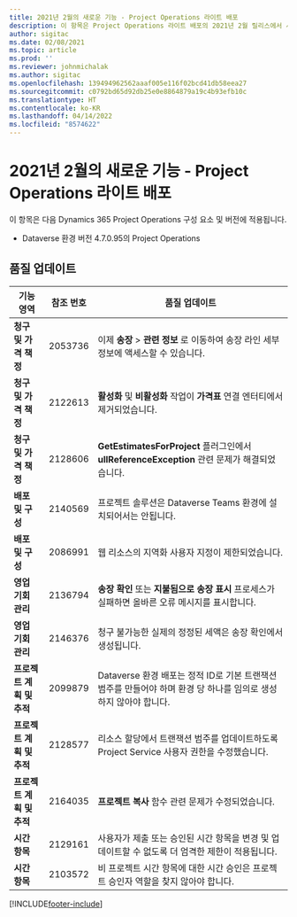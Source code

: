 ```yaml
---
title: 2021년 2월의 새로운 기능 - Project Operations 라이트 배포
description: 이 항목은 Project Operations 라이트 배포의 2021년 2월 릴리스에서 사용할 수 있는 품질 업데이트에 대한 정보를 제공합니다.
author: sigitac
ms.date: 02/08/2021
ms.topic: article
ms.prod: ''
ms.reviewer: johnmichalak
ms.author: sigitac
ms.openlocfilehash: 139494962562aaaf005e116f02bcd41db58eea27
ms.sourcegitcommit: c0792bd65d92db25e0e8864879a19c4b93efb10c
ms.translationtype: HT
ms.contentlocale: ko-KR
ms.lasthandoff: 04/14/2022
ms.locfileid: "8574622"
---
```

# <a name="whats-new-february-2021---project-operations-lite-deployment"></a>2021년 2월의 새로운 기능 - Project Operations 라이트 배포

이 항목은 다음 Dynamics 365 Project Operations 구성 요소 및 버전에 적용됩니다.

  - Dataverse 환경 버전 4.7.0.95의 Project Operations

## <a name="quality-updates"></a>품질 업데이트

| **기능 영역** | **참조 번호** | **품질 업데이트** |
| --- | --- | --- |
| **청구 및 가격 책정** | 2053736 | 이제 **송장** > **관련 정보** 로 이동하여 송장 라인 세부 정보에 액세스할 수 있습니다. |
| **청구 및 가격 책정** | 2122613 | **활성화** 및 **비활성화** 작업이 **가격표** 연결 엔터티에서 제거되었습니다. |
| **청구 및 가격 책정** | 2128606 | **GetEstimatesForProject** 플러그인에서 **ullReferenceException** 관련 문제가 해결되었습니다. |
| **배포 및 구성** | 2140569 | 프로젝트 솔루션은 Dataverse Teams 환경에 설치되어서는 안됩니다. |
| **배포 및 구성** | 2086991 | 웹 리소스의 지역화 사용자 지정이 제한되었습니다. |
| **영업 기회 관리** | 2136794 | **송장 확인** 또는 **지불됨으로 송장 표시** 프로세스가 실패하면 올바른 오류 메시지를 표시합니다. |
| **영업 기회 관리** | 2146376 | 청구 불가능한 실제의 정정된 세액은 송장 확인에서 생성됩니다. |
| **프로젝트 계획 및 추적** | 2099879 | Dataverse 환경 배포는 정적 ID로 기본 트랜잭션 범주를 만들어야 하며 환경 당 하나를 임의로 생성하지 않아야 합니다. |
| **프로젝트 계획 및 추적** | 2128577 | 리소스 할당에서 트랜잭션 범주를 업데이트하도록 Project Service 사용자 권한을 수정했습니다. |
| **프로젝트 계획 및 추적** | 2164035 | **프로젝트 복사** 함수 관련 문제가 수정되었습니다. |
| **시간 항목** | 2129161 | 사용자가 제출 또는 승인된 시간 항목을 변경 및 업데이트할 수 없도록 더 엄격한 제한이 적용됩니다. |
| **시간 항목** | 2103572 | 비 프로젝트 시간 항목에 대한 시간 승인은 프로젝트 승인자 역할을 찾지 않아야 합니다. |


[!INCLUDE[footer-include](../../includes/footer-banner.md)]